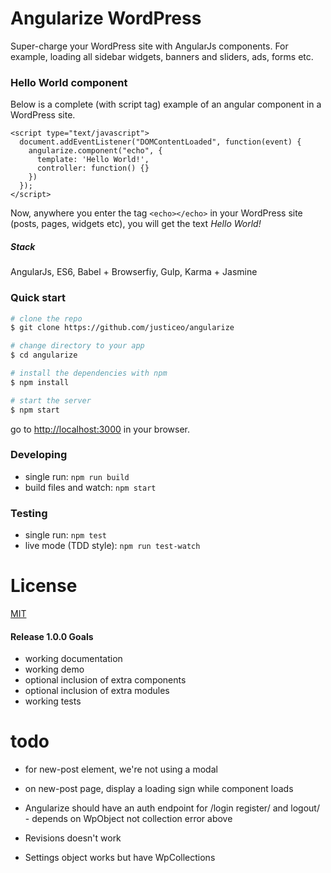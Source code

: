 # Angularize WordPress

Super-charge your WordPress site with AngularJs components. 
For example, loading all sidebar widgets, banners and sliders, ads, forms etc. 

### Hello World component
Below is a complete (with script tag) example of an angular component in a WordPress site.
```
<script type="text/javascript">
  document.addEventListener("DOMContentLoaded", function(event) {
    angularize.component("echo", {
      template: 'Hello World!',
      controller: function() {}
    })
  });
</script>
```
Now, anywhere you enter the tag `<echo></echo>` in your WordPress site (posts, pages, widgets etc), you will get the text *Hello World!*

##### Stack
AngularJs, ES6, Babel + Browserfiy, Gulp, Karma + Jasmine

### Quick start

```bash
# clone the repo
$ git clone https://github.com/justiceo/angularize

# change directory to your app
$ cd angularize

# install the dependencies with npm
$ npm install

# start the server
$ npm start
```

go to [http://localhost:3000](http://localhost:3000) in your browser.


### Developing

* single run: `npm run build`
* build files and watch: `npm start`

### Testing

* single run: `npm test`
* live mode (TDD style): `npm run test-watch`

# License

[MIT](/LICENSE)


#### Release 1.0.0 Goals
- working documentation
- working demo
- optional inclusion of extra components
- optional inclusion of extra modules
- working tests

todo
====
- for new-post element, we're not using a modal
- on new-post page, display a loading sign while component loads

- Angularize should have an auth endpoint for /login register/ and logout/ - depends on WpObject not collection error above
- Revisions doesn't work
- Settings object works but have WpCollections